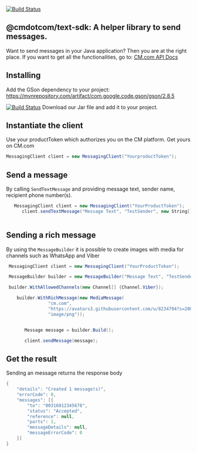 [![Build Status](https://dev.azure.com/cmdotcom/text-sdk-java/_apis/build/status/cmdotcom.text-sdk-java?branchName=master)](https://dev.azure.com/cmdotcom/text-sdk-java/_build/latest?definitionId=1&branchName=master)

## @cmdotcom/text-sdk: A helper library to send messages.

Want to send messages in your Java application? Then you are at the right place.
If you want to get all the functionalities, go to: [CM.com API Docs](https://docs.cmtelecom.com/bulk-sms/v1.0)


## Installing
Add the GSon dependency to your project: https://mvnrepository.com/artifact/com.google.code.gson/gson/2.8.5

[![Build Status](https://dev.azure.com/cmdotcom/text-sdk-java/_apis/build/status/cmdotcom.text-sdk-java?branchName=master)](https://dev.azure.com/cmdotcom/text-sdk-java/_build/latest?definitionId=1&branchName=master)
Download our Jar file and add it to your project. 


## Instantiate the client
Use your productToken which authorizes you on the CM platform. Get yours on CM.com

```cs
MessagingClient client = new MessagingClient("YourproductToken");
```

## Send a message
By calling `SendTextMessage` and providing message text, sender name, recipient phone number(s).

```cs
   MessagingClient client = new MessagingClient("YourProductToken");
      client.sendTextMessage("Message Text", "TestSender", new String[] {"00316012345678"});
   
```


## Sending a rich message
By using the `MessageBuilder` it is possible to create images with media for channels such as WhatsApp and Viber
```cs
 MessagingClient client = new MessagingClient("YourProductToken");

 MessageBuilder builder = new MessageBuilder("Message Text", "TestSender", new String[] {"00316012345678"});

 builder.WithAllowedChannels(new Channel[] {Channel.Viber});

    builder.WithRichMessage(new MediaMessage(
                "cm.com",
                "https://avatars3.githubusercontent.com/u/8234794?s=200&v=4",
                "image/png"));


       Message message = builder.Build();

       client.sendMessage(message);
```

## Get the result
Sending an message returns the response body
```cs
{
	"details": "Created 1 message(s)",
	"errorCode": 0,
	"messages": [{
		"to": "00316012345678",
		"status": "Accepted",
		"reference": null,
		"parts": 1,
		"messageDetails": null,
		"messageErrorCode": 0
	}]
}
```

